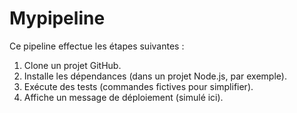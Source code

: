 # Mypipeline
Ce pipeline effectue les étapes suivantes :

1. Clone un projet GitHub.
2. Installe les dépendances (dans un projet Node.js, par exemple).
3. Exécute des tests (commandes fictives pour simplifier).
4. Affiche un message de déploiement (simulé ici).
